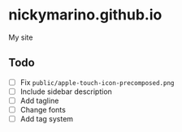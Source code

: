 # nickymarino.github.io

My site

## Todo

- [ ] Fix `public/apple-touch-icon-precomposed.png`
- [ ] Include sidebar description
- [ ] Add tagline
- [ ] Change fonts
- [ ] Add tag system
